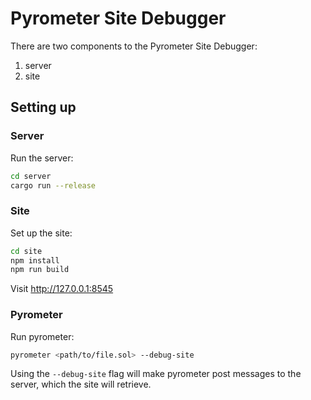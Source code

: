 # Pyrometer Site Debugger

There are two components to the Pyrometer Site Debugger:

1. server
2. site

## Setting up

### Server

Run the server:
```bash
cd server
cargo run --release
```

### Site

Set up the site:
```bash
cd site
npm install
npm run build
```

Visit http://127.0.0.1:8545

### Pyrometer

Run pyrometer:
```bash
pyrometer <path/to/file.sol> --debug-site
```

Using the `--debug-site` flag will make pyrometer post messages to the server, which the site will retrieve.
